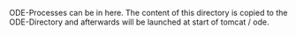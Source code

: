 ODE-Processes can be in here.
The content of this directory is copied to the ODE-Directory and afterwards will be launched at start of tomcat / ode.
